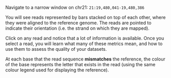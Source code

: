 <script>
import { Icon } from "sveltestrap";
import Link from "$components/Link.svelte";
import IGVUpdateBtn from "$components/igv/IGVUpdateBtn.svelte";
</script>

Navigate to a narrow window on chr21: `21:19,480,041-19,480,386`

<IGVUpdateBtn locus="21:19,480,041-19,480,386" />

You will see reads represented by bars stacked on top of each other, where they were aligned to the reference genome. The reads are pointed to indicate their orientation (i.e. the strand on which they are mapped).

Click on any read and notice that a lot of information is available. Once you select a read, you will learn what many of these metrics mean, and how to use them to assess the quality of your datasets.

At each base that the read sequence **mismatches** the reference, the colour of the base represents the letter that exists in the read (using the same colour legend used for displaying the reference).
